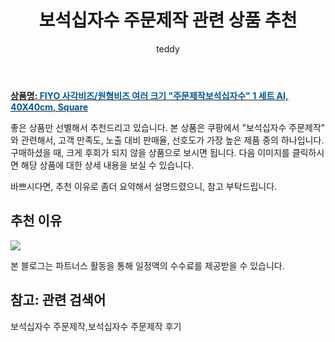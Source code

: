 ﻿---
layout: post
title:  "보석십자수 주문제작 관련 상품 추천"
author: teddy
categories: [ 가구/인테리어 ]
tags: [보석십자수 주문제작,보석십자수 주문제작 후기]
image: https://static.coupangcdn.com/image/vendor_inventory/670d/95bc45c22cceff0b3c0efa0f1bda2fea884829baae5ee9916ab4d8301869.jpg 
description: "쿠팡에서 보석십자수 주문제작 관련 상품으로 가장 고객 선호도가 높은 제품 중 하나입니다."
---

<a href="https://link.coupang.com/re/AFFSDP?lptag=AF5184500&pageKey=2198184331&itemId=3739780229&vendorItemId=71724945993&traceid=V0-153-db7cb3f15b9b7f3a"><b>상품명: <font color='#01579B'>FIYO 사각비즈/원형비즈 여러 크기 "주문제작보석십자수" 1 세트 AI, 40X40cm, Square</font></b></a>

좋은 상품만 선별해서 추천드리고 있습니다.
본 상품은 쿠팡에서 "보석십자수 주문제작" 와 관련해서, 고객 만족도, 노출 대비 판매율, 선호도가 가장 높은 제품 중의 하나입니다.
구매하셨을 때, 크게 후회가 되지 않을 상품으로 보시면 됩니다. 
다음 이미지를 클릭하시면 해당 상품에 대한 상세 내용을 보실 수 있습니다.

바쁘시다면, 추천 이유로 좀더 요약해서 설명드렸으니, 참고 부탁드립니다.

## 추천 이유 

<a href="https://link.coupang.com/re/AFFSDP?lptag=AF5184500&pageKey=2198184331&itemId=3739780229&vendorItemId=71724945993&traceid=V0-153-db7cb3f15b9b7f3a"><img src="https://thumbnail6.coupangcdn.com/thumbnails/remote/q89/image/vendor_inventory/a72a/09e0b46c0880a96e3e0b969df70f3d2a380d87a609ee4e4f100f945c9d59.jpg"></a> 

본 블로그는 파트너스 활동을 통해 일정액의 수수료를 제공받을 수 있습니다.

## 참고: 관련 검색어    
보석십자수 주문제작,보석십자수 주문제작 후기